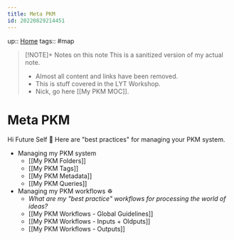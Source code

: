 ```yaml
---
title: Meta PKM
id: 20220829214451
---
```

up:: [Home]([[20220913025516]])
tags:: #map

> [!NOTE]+ Notes on this note
> This is a sanitized version of my actual note. 
> - Almost all content and links have been removed.
> - This is stuff covered in the LYT Workshop.
> - Nick, go here [[My PKM MOC]].

# Meta PKM
Hi Future Self 👋  Here are "best practices" for managing your PKM system. 

- Managing my PKM system
	- [[My PKM Folders]]
	- [[My PKM Tags]]
	- [[My PKM Metadata]]
	- [[My PKM Queries]]
- Managing my PKM workflows ♽
	- *What are my "best practice" workflows for processing the world of ideas?*
	- [[My PKM Workflows - Global Guidelines]]
	- [[My PKM Workflows - Inputs + Oldputs]]
	- [[My PKM Workflows - Outputs]]
